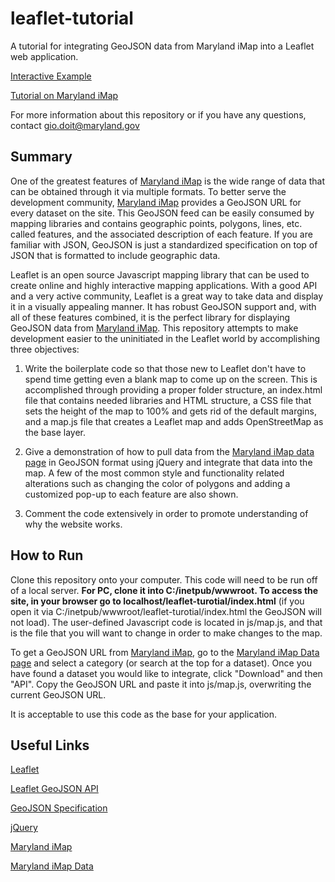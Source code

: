 leaflet-tutorial
================

A tutorial for integrating GeoJSON data from Maryland iMap into a Leaflet web application.

[Interactive Example](http://dev.geodata.md.gov/GeoJSON_Example/)

[Tutorial on Maryland iMap](http://imap.maryland.gov/Pages/app-development.aspx)

For more information about this repository or if you have any questions, contact gio.doit@maryland.gov

Summary
---

One of the greatest features of [Maryland iMap](http://imap.maryland.gov/Pages/default.aspx) is the wide range of data that can be obtained through it via multiple formats. To better serve the development community, [Maryland iMap](http://imap.maryland.gov/Pages/default.aspx) provides a GeoJSON URL for every dataset on the site. This GeoJSON feed can be easily consumed by mapping libraries and contains geographic points, polygons, lines, etc. called features, and the associated description of each feature. If you are familiar with JSON, GeoJSON is just a standardized specification on top of JSON that is formatted to include geographic data. 

Leaflet is an open source Javascript mapping library that can be used to create online and highly interactive mapping applications. With a good API and a very active community, Leaflet is a great way to take data and display it in a visually appealing manner. It has robust GeoJSON support and, with all of these features combined, it is the perfect library for displaying GeoJSON data from [Maryland iMap](http://imap.maryland.gov/Pages/default.aspx). This repository attempts to make development easier to the uninitiated in the Leaflet world by accomplishing three objectives:

1. Write the boilerplate code so that those new to Leaflet don't have to spend time getting even a blank map to come up on the screen. This is accomplished through providing a proper folder structure, an index.html file that contains needed libraries and HTML structure, a CSS file that sets the height of the map to 100% and gets rid of the default margins, and a map.js file that creates a Leaflet map and adds OpenStreetMap as the base layer.

2. Give a demonstration of how to pull data from the [Maryland iMap data page](http://data.imap.maryland.gov/) in GeoJSON format using jQuery and integrate that data into the map.  A few of the most common style and functionality related alterations such as changing the color of polygons and adding a customized pop-up to each feature are also shown.

3. Comment the code extensively in order to promote understanding of why the website works.

How to Run
---

Clone this repository onto your computer. This code will need to be run off of a local server. **For PC, clone it into C:/inetpub/wwwroot. To access the site, in your browser go to localhost/leaflet-turotial/index.html** (if you open it via C:/inetpub/wwwroot/leaflet-turotial/index.html the GeoJSON will not load). The user-defined Javascript code is located in js/map.js, and that is the file that you will want to change in order to make changes to the map. 

To get a GeoJSON URL from [Maryland iMap](http://imap.maryland.gov/Pages/default.aspx), go to the [Maryland iMap Data page](http://data.imap.maryland.gov/) and select a category (or search at the top for a dataset). Once you have found a dataset you would like to integrate, click "Download" and then "API". Copy the GeoJSON URL and paste it into js/map.js, overwriting the current GeoJSON URL.

It is acceptable to use this code as the base for your application.

Useful Links
---

[Leaflet](http://leafletjs.com/)

[Leaflet GeoJSON API](http://leafletjs.com/reference.html#geojson)

[GeoJSON Specification](http://geojson.org/geojson-spec.html)

[jQuery](http://jquery.com/)

[Maryland iMap](http://imap.maryland.gov/Pages/default.aspx)

[Maryland iMap Data](http://data.imap.maryland.gov/)